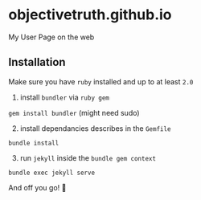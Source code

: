 # objectivetruth.github.io
My User Page on the web

## Installation 

Make sure you have `ruby` installed and up to at least `2.0`

1. install `bundler` via `ruby gem`

  `gem install bundler` (might need sudo)
  
2. install dependancies describes in the `Gemfile`

  `bundle install`
  
3. run `jekyll` inside the `bundle gem context`

  `bundle exec jekyll serve`
  
And off you go! :rocket:
  
